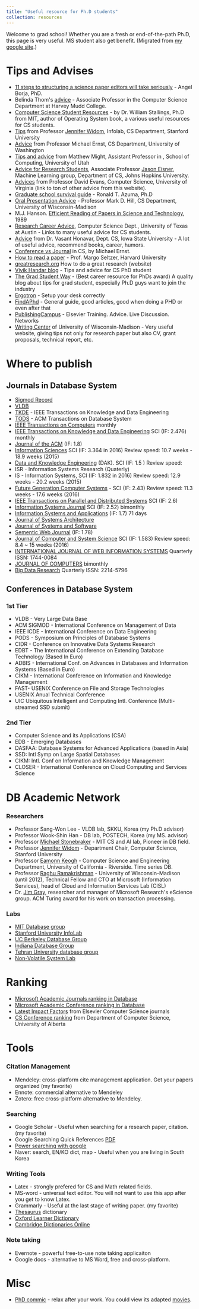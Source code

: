 ```yaml
---
title: "Useful resource for Ph.D students"
collection: resources
---
```


Welcome to grad school! Whether you are a fresh or end-of-the-path Ph.D, this page is very useful. MS student also get benefit.
(Migrated from [my google site](https://sites.google.com/site/tdnguyencs/csstudentresource).)

# Tips and Advises

* [11 steps to structuring a science paper editors will take seriously](https://www.elsevier.com/connect/11-steps-to-structuring-a-science-paper-editors-will-take-seriously) - Angel Borja, PhD.
* Belinda Thom's [advice](http://computer%20science%20advice%20for%20students/) - Associate Professor in the Computer Science Department at Harvey Mudd College.
* [Computer Science Student Resources](http://www.computersciencestudent.com/) - by Dr. William Stallings, Ph.D from MIT, author of Operating System book, a various useful resources for CS students.
* [Tips](http://infolab.stanford.edu/~widom/paper-writing.html) from Professor [Jennifer Widom](http://infolab.stanford.edu/~widom/), Infolab, CS Department, Stanford University
* [Advice](http://homes.cs.washington.edu/~mernst/advice/) from Professor Michael Ernst, CS Department, University of Washington
* [Tips and advice](http://matt.might.net/articles/) from Matthew Might, Assistant Professor in , School of Computing, University of Utah
* [Advice for Research Students](http://www.cs.jhu.edu/~jason/advice/), Associate Professor [Jason Eisner](http://www.cs.jhu.edu/~jason/), Machine Learning group, Department of CS, Johns Hopkins University.
* [Advices](http://www.cs.virginia.edu/~evans/advice/) from Professor David Evans, Computer Science, University of Virginia (link to ton of other advice from this website).
* [Graduate school survival guide](http://www.cs.unc.edu/~azuma/hitch4.html) - Ronald T. Azuma, Ph.D
* [Oral Presentation Advice](http://pages.cs.wisc.edu/~markhill/conference-talk.html) - Professor Mark D. Hill, CS Department, University of Wisconsin-Madison
* M.J. Hanson. [Efficient Reading of Papers in Science and Technology](http://cs.stanford.edu/people/chrismre/cs345/rl/hanson00.pdf), 1989
* [Research Career Advice](https://www.cs.utexas.edu/graduate-program/current-students/research-career-advice), Computer Science Dept., University of Texas at Austin - Links to many useful advice for CS students.
* [Advice](http://www.cs.iastate.edu/~honavar/grad-advice.html) from Dr. Vasant Honavar, Dept. CS, Iowa State University - A lot of useful advice, recommend books, career, humors.
* [Conference vs Journal](https://homes.cs.washington.edu/~mernst/advice/conferences-vs-journals.html) in CS, by Michael Ernst.
* [How to read a paper](http://www.eecs.harvard.edu/cs261/notes/intro.html#howtoread) - Prof. Margo Seltzer, Harvard University
* [greatresearch.org](http://greatresearch.org/) How to do a great research (website)
* [Vivik Handar blog](http://blog.vivekhaldar.com/post/25136762019/advice-to-prospective-grad-students) - Tips and advice for CS PhD student
* [The Grad Student Way](http://thegradstudentway.com/blog/) - (Best career resource for PhDs award) A quality blog about tips for grad student, especially Ph.D guys want to join the industry
* [Ergotron](http://www.ergotron.com/tabid/305/language/en-US/default.aspx) - Setup your desk correctly
* [FindAPhd](https://www.findaphd.com/advice/doing/life-after-phd-research.aspx) - General guide, good articles, good when doing a PHD or even after that
* [PublishingCampus](https://www.publishingcampus.elsevier.com/pages/1/Home.html) - Elsevier Training. Advice. Live Discussion. Networks
* [Writing Center](https://writing.wisc.edu/Handbook/PlanResearchPaper.html) of University of Wisconsin-Madison - Very useful website, giving tips not only for research paper but also CV, grant proposals, technical report, etc.

# Where to publish
## Journals in Database System
* [Sigmod Record](http://www.sigmod.org/publications/sigmod-record/1406)
* [VLDB](http://www.informatik.uni-trier.de/~ley/db/journals/vldb/)
* [TKDE](http://www.computer.org/portal/web/tkde) - IEEE Transactions on Knowledge and Data Engineering
* [TODS](http://tods.acm.org/) - ACM Transactions on Database System
* [IEEE Transactions on Computers](http://ieeexplore.ieee.org/xpl/aboutJournal.jsp?punumber=12)  monthly
* [IEEE Transactions on Knowledge and Data Engineering](http://ieeexplore.ieee.org/xpl/RecentIssue.jsp?punumber=69) SCI (IF: 2.476)  monthly
* [Journal of the ACM](http://dl.acm.org/citation.cfm?id=J401)  (IF: 1.8)
* [Information Sciences](http://www.journals.elsevier.com/information-sciences/)  SCI (IF: 3.364 in 2016) Review speed: 10.7 weeks - 18.9 weeks (2015)
* [Data and Knowledge Engineering](https://www.journals.elsevier.com/data-and-knowledge-engineering) (DAK). SCI (IF: 1.5 ) Review speed: 
* ISR - Information Systems Research (Quaterly)
* IS - Information Systems, SCI (IF: 1.832 in 2016) Review speed: 12.9 weeks - 20.2 weeks (2015)
* [Future Generation Computer Systems](https://www.journals.elsevier.com/future-generation-computer-systems) - SCI (IF: 2.43) Review speed: 11.3 weeks - 17.6 weeks (2016)
* [IEEE Transactions on Parallel and Distributed Systems](https://www.computer.org/web/tpds) SCI (IF: 2.6)
* [Information Systems Journal](http://onlinelibrary.wiley.com/journal/10.1111/(ISSN)1365-2575) SCI (IF: 2.52) bimonthly 
* [Information Systems and Applications](http://www.springer.com/computer/information+systems+and+applications/journal/10115) (IF: 1.7) 71 days
* [Journal of Systems Architecture](https://www.journals.elsevier.com/journal-of-systems-architecture/) 
* [Journal of Systems and Software](https://www.journals.elsevier.com/journal-of-systems-and-software/)
* [Sementic Web Journal](http://www.semantic-web-journal.net/)  (IF: 1.78) 
* [Journal of Computer and System Science](https://www.journals.elsevier.com/journal-of-computer-and-system-sciences/)   SCI (IF: 1.583)  Review speed: 8.4 ~ 15 weeks (2016)
* [INTERNATIONAL JOURNAL OF WEB INFORMATION SYSTEMS](http://www.emeraldgrouppublishing.com/products/journals/journals.htm?id=ijwis)  Quarterly ISSN: 1744-0084
* [JOURNAL OF COMPUTERS](http://www.jcomputers.us/)  bimonthly 
* [Big Data Research](http://www.sciencedirect.com/science/journal/22145796) Quarterly ISSN: 2214-5796 

## Conferences in Database System
### 1st Tier
* VLDB - Very Large Data Base
* ACM SIGMOD - International Conference on Management of Data
* IEEE ICDE - International Conference on Data Engineering
* PODS - Symposium on Principles of Database Systems
* CIDR - Conference on Innovative Data Systems Research
* EDBT - The International Conference on Extending Database Technology (Based In Euro)
* ADBIS - International Conf. on Advances in Databases and Information Systems (Based in Euro)
* CIKM - International Conference on Information and Knowledge Management
* FAST- USENIX Conference on File and Storage Technologies
* USENIX Anual Technical Conference 
* UIC Ubiquitous Intelligent and Computing Intl. Conference (Multi-streamed SSD submit)

### 2nd Tier
* Computer Science and its Applications (CSA)
* EDB - Emerging Databases
* DASFAA: Database Systems for Advanced Applications (based in Asia)
* SSD: Intl Symp on Large Spatial Databases
* CIKM: Intl. Conf on Information and Knowledge Management
* CLOSER - International Conference on Cloud Computing and Services Science

# DB Academic Network
### Researchers
* Professor Sang-Won Lee - VLDB lab, SKKU, Korea (my Ph.D advisor)
* Professor Wook-Shin Han - DB lab, POSTECH, Korea (my MS. advisor)
* Professor [Michael Stonebraker](https://www.csail.mit.edu/person/michael-stonebraker) - MIT CS and AI lab, Pioneer in DB field.
* Professor [Jennifer Widom](http://infolab.stanford.edu/~widom/) - Department Chair, Computer Science, Stanford University
* Professor [Eamonn Keogh](http://www.cs.ucr.edu/~eamonn/) - Computer Science and Engineering Department, University of California - Riverside. Time series DB.
* Professor [Raghu Ramakrishman](http://pages.cs.wisc.edu/~raghu/) - University of Wisconsin-Madison (until 2012), Technical Fellow and CTO at Microsoft (Information Services), head of Cloud and Information Services Lab (CISL)
* Dr. [Jim Gray](http://research.microsoft.com/en-us/um/people/gray/), researcher and manager of Microsoft Research's eScience group. ACM Turing award for his work on transaction processing.

### Labs
* [MIT Database group](http://db.csail.mit.edu/)
* [Stanford University InfoLab](http://infolab.stanford.edu/index.html)
* [UC Berkeley Database Group](http://db.cs.berkeley.edu/)
* [Indiana Database Group](http://www.cs.indiana.edu/database/)
* [Tehran University database group](http://ece.ut.ac.ir/DBRG/)
* [Non-Volatile System Lab](http://nvsl.ucsd.edu/index.php?path=pubs)

# Ranking
* [Microsoft Academic Journals ranking in Database](http://academic.research.microsoft.com/RankList?entitytype=4&topDomainID=2&subDomainID=18)
* [Microsoft Academic Conference ranking in Database](http://academic.research.microsoft.com/RankList?entitytype=3&topDomainID=2&subDomainID=18&last=0&start=1&end=100)
* [Latest Impact Factors](http://about.elsevier.com/impactfactor/2013/author-webpage-50256.html) from Elsevier Computer Science journals
* [CS Conference ranking](http://webdocs.cs.ualberta.ca/~zaiane/htmldocs/ConfRanking.html) from Department of Computer Science, University of Alberta

# Tools
### Citation Management
* Mendeley: cross-platform cite management application. Get your papers organized (my favorite)
* Ennote: commercial alternative to Mendeley
* Zotero: free cross-platform alternative to Mendeley.
### Searching
* Google Scholar - Useful when searching for a research paper, citation. (my favorite)
* Google Searching Quick References [PDF](http://www.powersearchingwithgoogle.com/course/ps/assets/PowerSearchingQuickReference.pdf)
* [Power searching with google](http://www.powersearchingwithgoogle.com/)
* Naver: search, EN/KO dict, map - Useful when you are living in South Korea

### Writing Tools
* Latex - strongly prefered for CS and Math related fields.
* MS-word - universal text editor. You will not want to use this app after you get to know Latex.
* Grammarly - Useful at the last stage of writing paper. (my favorite)
* [Thesaurus](http://thesaurus.com/browse/propose) dictionary
* [Oxford Learner Dictionary](http://www.oxfordlearnersdictionaries.com/)
* [Cambridge Dictionaries Online](http://dictionary.cambridge.org/)

### Note taking
* Evernote - powerful free-to-use note taking applicaiton
* Google docs - alternative to MS Word, free and cross-platform.

# Misc
* [PhD commic](https://phdcomics.com/) - relax after your work. You could view its adapted [movies](https://www.phdmovie.com/).
